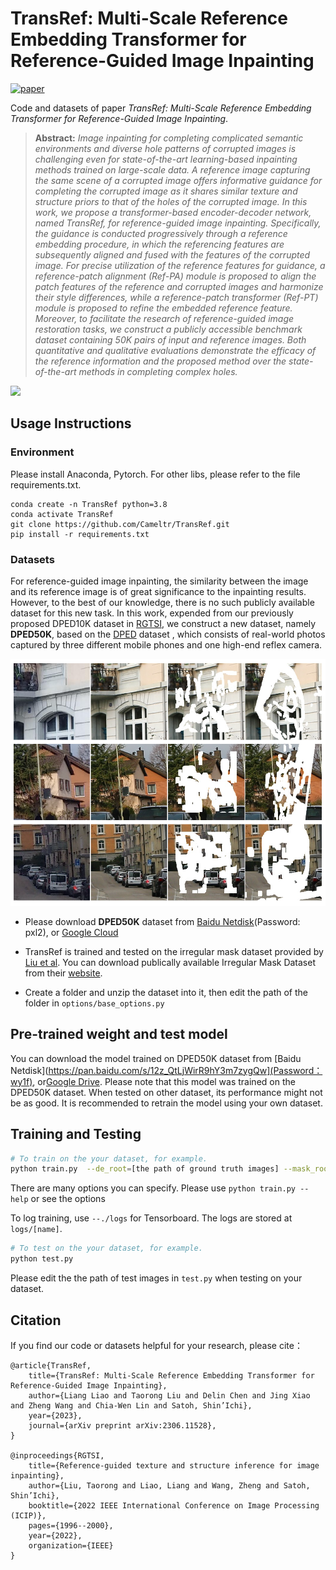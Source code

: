 # TransRef: Multi-Scale Reference Embedding Transformer for Reference-Guided Image Inpainting
[![paper](https://img.shields.io/badge/arxiv-Paper-blue)](https://arxiv.org/abs/2306.11528)

Code and datasets of paper *TransRef: Multi-Scale Reference Embedding Transformer for Reference-Guided Image Inpainting*.

> **Abstract:** *Image inpainting for completing complicated semantic environments and diverse hole patterns of corrupted images is challenging even for state-of-the-art learning-based inpainting methods trained on large-scale data. A reference image capturing the same scene of a corrupted image offers informative guidance for completing the corrupted image as it shares similar texture and structure priors to that of the holes of the corrupted image. In this work, we propose a transformer-based encoder-decoder network, named TransRef, for reference-guided image inpainting. Specifically, the guidance is conducted progressively through a reference embedding procedure, in which the referencing features are subsequently aligned and fused with the features of the corrupted image. For precise utilization of the reference features for guidance, a reference-patch alignment (Ref-PA) module is proposed to align the patch features of the reference and corrupted images and harmonize their style differences, while a reference-patch transformer (Ref-PT) module is proposed to refine the embedded reference feature. Moreover, to facilitate the research of reference-guided image restoration tasks, we construct a publicly accessible benchmark dataset containing 50K pairs of input and reference images. Both quantitative and qualitative evaluations demonstrate the efficacy of the reference information and the proposed method over the state-of-the-art methods in completing complex holes.* 

![](./imgs/framework.png)
 
## Usage Instructions

### Environment
Please install Anaconda, Pytorch. For other libs, please refer to the file requirements.txt.
```
conda create -n TransRef python=3.8
conda activate TransRef
git clone https://github.com/Cameltr/TransRef.git
pip install -r requirements.txt
```
### Datasets
For reference-guided image inpainting, the similarity between the image and its reference image is of great significance to the inpainting results. However, to the best of our knowledge, there is no such publicly available dataset for this new task. In this work, expended from our previously proposed DPED10K dataset in [RGTSI](https://github.com/Cameltr/RGTSI), we construct a new dataset, namely **DPED50K**, based on the [DPED](http://people.ee.ethz.ch/~ihnatova/) dataset , which consists of real-world photos captured by three different mobile phones and one high-end reflex camera.

![](./imgs/dataset.png)

- Please download **DPED50K** dataset from [Baidu Netdisk](https://pan.baidu.com/s/17HmDXmStYRhAErpYjLFkJA)(Password: pxl2), or [Google Cloud](https://drive.google.com/drive/folders/1rbKL-x2HMEjpMXBSjQ2sLgM3FUJqbzPH?usp=share_link)

- TransRef is trained and tested on the irregular mask dataset provided by [Liu et al](https://arxiv.org/abs/1804.07723). You can download publically available Irregular Mask Dataset from their [website](http://masc.cs.gmu.edu/wiki/partialconv).

- Create a folder and unzip the dataset into it, then 
 edit the path of the folder in `options/base_options.py`

## Pre-trained weight and test model
You can download the model trained on DPED50K dataset from [Baidu Netdisk](https://pan.baidu.com/s/12z_QtLjWirR9hY3m7zygQw](Password：wy1f), or[Google Drive](https://drive.google.com/file/d/1gXLbs28Z72dPbXHG2wqocf6R0X6ZgPTS/view?usp=drive_link). Please note that this model was trained on the DPED50K dataset. When tested on other dataset, its performance might not be as good. It is recommended to retrain the model using your own dataset.

## Training and Testing
```bash
# To train on the your dataset, for example.
python train.py  --de_root=[the path of ground truth images] --mask_root=[the path of mask images] -ref_root=[the path of reference images]
```
There are many options you can specify. Please use `python train.py --help` or see the options

To log training, use `--./logs` for Tensorboard. The logs are stored at `logs/[name]`.

```bash
# To test on the your dataset, for example.
python test.py  
```
Please edit the the path of test images in `test.py` when testing on your dataset.

## Citation
If you find our code or datasets helpful for your research, please cite：
```
@article{TransRef,
    title={TransRef: Multi-Scale Reference Embedding Transformer for Reference-Guided Image Inpainting}, 
    author={Liang Liao and Taorong Liu and Delin Chen and Jing Xiao and Zheng Wang and Chia-Wen Lin and Satoh, Shin’Ichi},
    year={2023},
    journal={arXiv preprint arXiv:2306.11528},
}

@inproceedings{RGTSI,
    title={Reference-guided texture and structure inference for image inpainting},
    author={Liu, Taorong and Liao, Liang and Wang, Zheng and Satoh, Shin’Ichi},
    booktitle={2022 IEEE International Conference on Image Processing (ICIP)},
    pages={1996--2000},
    year={2022},
    organization={IEEE}
}
```
